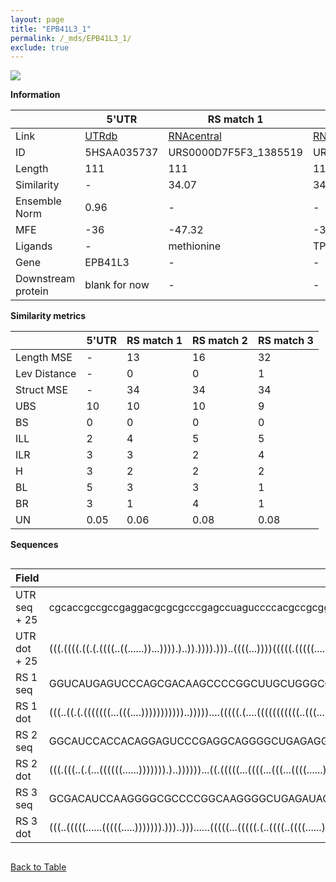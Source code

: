 ```yaml
---
layout: page
title: "EPB41L3_1"
permalink: /_mds/EPB41L3_1/
exclude: true
---
```




![](../../alns_9.28.22/aln_5HSAA035737_0.996.png?raw=true)


**Information**

| | 5'UTR       | RS match 1   | RS match 2  | RS match 3 |
| ---- | ----------- | ----------- | ----------- | ----------- |
| Link | <a href="http://utrdb.ba.itb.cnr.it/getutr/5HSAA035737/1" target="_blank" rel="noopener noreferrer">UTRdb</a>   | <a href="https://rnacentral.org/rna/URS0000D7F5F3/1385519" target="_blank" rel="noopener noreferrer">RNAcentral</a>     |<a href="https://rnacentral.org/rna/URS0000C5C415/1736413" target="_blank" rel="noopener noreferrer">RNAcentral</a>  | <a href="https://rnacentral.org/rna/URS0000BF7C67/580166" target="_blank" rel="noopener noreferrer">RNAcentral</a>   |
| ID | 5HSAA035737     | URS0000D7F5F3_1385519     | URS0000C5C415_1736413     | URS0000BF7C67_580166     |
| Length | 111     |  111    | 111   |  110    |
| Similarity | - | 34.07 | 34.08 | 34.36 |
| Ensemble Norm | 0.96 | - | - | - |
| MFE | -36 | -47.32 | -36.91 | -40.63 |
| Ligands | - | methionine | TPP | TPP |
| Gene | EPB41L3 | - | - | - |
| Downstream protein | blank for now    |    -    | -  | - |


**Similarity metrics**

| | 5'UTR       | RS match 1   | RS match 2  | RS match 3 |
| ---- | ----------- | ----------- | ----------- | ----------- |
| Length MSE | - | 13 | 16 | 32 |
| Lev Distance | - | 0 | 0 | 1 |
| Struct MSE | - | 34 | 34 | 34 |
| UBS| 10 | 10 | 10 | 9 |
| BS | 0 | 0 | 0 | 0 |
| ILL | 2 | 4 | 5 | 5 |
| ILR | 3 | 3 | 2 | 4 |
| H | 3 | 2 | 2 | 2 |
| BL | 5 | 3 | 3 | 1 |
| BR | 3 | 1 | 4 | 1 |
| UN | 0.05 | 0.06 | 0.08 | 0.08 |

**Sequences**


<div style="overflow-x:auto;">

<table>
<colgroup>
<col width="30%" />
<col width="70%" />
</colgroup>
<thead>
<tr class="header">
<th>Field</th>
<th>Description</th>
</tr>
</thead>
<tbody>
<tr>
<td markdown="span">UTR seq + 25 </td>
<td markdown="span"> cgcaccgccgccgaggacgcgcgcccgagccuaguccccacgccgcggcgcgcccgggcucccugcugaucccagaacaaucaaccATGACGACCGAATCTGGATCAGACT </td>
</tr>
<tr>
<td markdown="span">UTR dot + 25  </td>
<td markdown="span"> (((.((((.((.(.((((..((......))...)))).)..)).)))).)))..((((...))))(((((.(((((....((.........)).....))))))))))...
</td>
</tr>


<tr>
<td markdown="span">RS 1 seq </td>
<td markdown="span"> GGUCAUGAGUCCCAGCGACAAGCCCCGGCUUGCUGGGCGGCAACCCUCCUCGCGGUGGGGUGCCCCGGGUGAAGACACGGUCCGUCGGCACCCGACGGGCAAGCGCGAUCC
</td>
</tr>


<tr>
<td markdown="span">RS 1 dot </td>
<td markdown="span"> (((..((.(.(((((((...(((....)))))))))))..)))))....(((((.(....(((((((((((..(((.......)))..))))))..)))))).)))))...
</td>
</tr>


<tr>
<td markdown="span">RS 2 seq </td>
<td markdown="span"> GGCAUCCACCACAGGAGUCCCGAGGCAGGGGCUGAGAGGGAGCUGAAGCCGCUCCGACUGUUGAACCUGAUCCGGGUCAUGCCGGCGAAGGAAGCGAGGAGCUGUCCCUGU
</td>
</tr>


<tr>
<td markdown="span">RS 2 dot </td>
<td markdown="span"> (((.(((..(.(...((((((......))))))).)..))))))...((.(((((...((((...(((...((((......))))...))).)))).))))).))......
</td>
</tr>


<tr>
<td markdown="span">RS 3 seq </td>
<td markdown="span"> GCGACAUCCAAGGGGCGCCCCGGCAAGGGGCUGAGAUACCGCUGACGCUGCGGGAACCCUUAGAACCUGAUCCGGGUCGUACCGGCGUAGGGAUGGAAAGGGCCGCACAC
</td>
</tr>


<tr>
<td markdown="span">RS 3 dot </td>
<td markdown="span"> (((..(((((......(((((.....))))))).)))..)))......(((((...(((((.(..((((..((((......))))..))))..)...))))))))))...
</td>
</tr>

</tbody>
</table>


</div>


[Back to Table](../../display)
